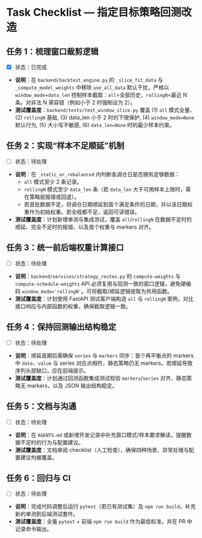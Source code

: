 # Task Checklist — 指定目标策略回测改造

## 任务 1：梳理窗口裁剪逻辑
- [x] 状态：已完成
- **说明**：在 `backend/backtest_engine.py` 的 `_slice_fit_data` 与 `_compute_model_weights` 中移除 `use_all_data` 默认干扰，严格以 `window_mode`+`data_len` 控制样本截取：`all`=全部历史，`rollingN`=最近 N 条。对非法 N 需容错（例如小于 2 时强制设为 2）。
- **测试覆盖度**：`backend/tests/test_window_slice.py` 覆盖 (1) `all` 模式全量、(2) `rollingN` 基础, (3) data_len 小于 2 时的下限保护, (4) `window_mode=None` 默认行为, (5) 大小写不敏感, (6) `data_len=None` 时的最少样本约束。

## 任务 2：实现“样本不足顺延”机制
- [ ] 状态：待处理
- **说明**：在 `_static_or_rebalanced` 内判断各调仓日是否拥有足够数据：
  - `all` 模式至少 2 条记录。
  - `rollingN` 模式至少 `data_len` 条（若 `data_len` 大于可用样本上限时，需在策略层报错或回退）。
  - 若首批数据不足，将调仓日期顺延到首个满足条件的日期，并以该日期权重作为初始权重。若全程都不足，返回可读错误。
- **测试覆盖度**：计划新增单测与集成测试，覆盖 `all`/`rollingN` 在数据不足时的顺延、完全不足时的报错、以及首个权重与 markers 对齐。

## 任务 3：统一前后端权重计算接口
- [ ] 状态：待处理
- **说明**：`backend/services/strategy_routes.py` 的 `compute-weights` 与 `compute-schedule-weights` API 必须复用与回测一致的窗口逻辑，避免硬编码 `window_mode='rollingN'`。可将截取/顺延逻辑提取为共用函数。
- **测试覆盖度**：计划使用 FastAPI 测试客户端构造 `all` 与 `rollingN` 案例，对比接口响应与内部函数的权重，确保截取逻辑一致。

## 任务 4：保持回测输出结构稳定
- [ ] 状态：待处理
- **说明**：顺延首期后需确保 `series` 与 `markers` 同步：首个再平衡点的 markers 中 `date`、`value` 与 series 对应点相符，静态策略仍无 markers。若顺延导致序列头部缺口，应在前端提示。
- **测试覆盖度**：计划通过回测函数集成测试校验 `markers`/`series` 对齐、静态策略无 markers，以及 JSON 输出结构稳定。

## 任务 5：文档与沟通
- [ ] 状态：待处理
- **说明**：在 `AGENTS.md` 或新增开发记录中补充窗口模式/样本要求解读，提醒数据不足时的行为与配置建议。
- **测试覆盖度**：文档审阅 checklist（人工检查），确保四种场景、异常处理与配置建议均被覆盖。

## 任务 6：回归与 CI
- [ ] 状态：待处理
- **说明**：完成代码调整后运行 `pytest`（若已有测试集）及 `npm run build`，补充新的单测到后端测试套件。
- **测试覆盖度**：全量 `pytest` + 前端 `npm run build` 作为最低标准，并在 PR 中记录命令输出。
